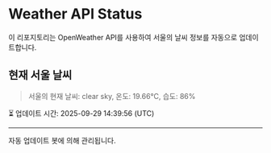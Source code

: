 
# Weather API Status

이 리포지토리는 OpenWeather API를 사용하여 서울의 날씨 정보를 자동으로 업데이트합니다.

## 현재 서울 날씨
> 서울의 현재 날씨: clear sky, 온도: 19.66°C, 습도: 86%

⏳ 업데이트 시간: 2025-09-29 14:39:56 (UTC)

---
자동 업데이트 봇에 의해 관리됩니다.
